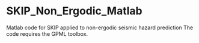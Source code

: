 # SKIP_Non_Ergodic_Matlab
Matlab code for SKIP applied to non-ergodic seismic hazard prediction
The code requires the GPML toolbox.
